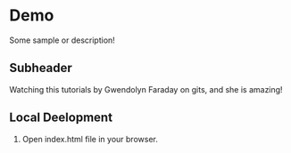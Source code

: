 # Demo

Some sample or description!

## Subheader

Watching this tutorials by Gwendolyn Faraday on gits, and she is amazing!

## Local Deelopment

1. Open index.html file in your browser.